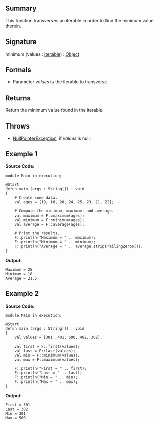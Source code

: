 ## Summary

This function transverses an iterable in order to find the minimum value therein.

## Signature

minimum (values : [Iterable](https://docs.oracle.com/javase/7/docs/api/java/lang/Iterable.html)) : [Object](https://docs.oracle.com/javase/7/docs/api/java/lang/Object.html)

## Formals

+ Parameter <i>values</i> is the iterable to transverse.

## Returns

Return the minimum value found in the iterable.

## Throws

+ [NullPointerException](https://docs.oracle.com/javase/7/docs/api/java/lang/NullPointerException.html), if <i>values</i> is null.

## Example 1

**Source Code:**

```plain
module Main in execution;

@Start
defun main (args : String[]) : void
{
    # Create some data.
    val ages = [19, 18, 20, 24, 25, 23, 21, 22];

    # Compute the minimum, maximum, and average.
    val maximum = F::maximum(ages);
    val minimum = F::minimum(ages);
    val average = F::average(ages);

    # Print the results.
    F::println("Maximum = " .. maximum);
    F::println("Minimum = " .. minimum);
    F::println("Average = " .. average.stripTrailingZeros());
}
```

**Output:**

```plain
Maximum = 25
Minimum = 18
Average = 21.5
```

## Example 2

**Source Code:**

```plain
module Main in execution;

@Start
defun main (args : String[]) : void
{
    val values = [301, 401, 500, 402, 302];

    val first = F::first(values);
    val last = F::last(values);
    val min = F::minimum(values);
    val max = F::maximum(values);

    F::println("First = " .. first);
    F::println("Last = " .. last);
    F::println("Min = " .. min);
    F::println("Max = " .. max);
}
```

**Output:**

```plain
First = 301
Last = 302
Min = 301
Max = 500
```


